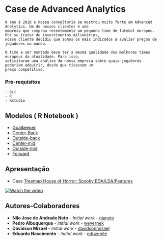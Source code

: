 # Case de Advanced Analytics

    O ano é 2018 e nossa consultoria se mostrou muito forte em Advanced Analytics. Um de nossos clientes é uma
    empresa que comprou recentemente um pequeno time de futebol europeu. Por se tratar de investimentos milionários,
    nosso cliente decidiu que somos os mais indicados a avaliar preços de jogadores no mundo.

    O time a ser montado deve ter a mesma qualidade dos melhores times europeus da atualidade. Para isso,
    solicitaram uma análise da nossa empresa sobre quais jogadores poderiam adquirir, desde que tivessem um
    preço competitivo.

### Pré-requisitos

```
- Git
- R
- Rstudio
```
    
## Modelos ( R Notebook )

* [Goalkeeper](markdown/goalkeeper_analysis.Rmd)
* [Center-Back](markdown/centerback_analysis.Rmd)
* [Outside-back](markdown/outsideback_analysis.Rmd)
* [Center-mid](markdown/centermid_analysis.Rmd)
* [Outside-mid](markdown/outsidemid_analysis.Rmd)
* [Forward](markdown/forward_analysis.Rmd)


## Apresentação 

* Case [Treemap House of Horror: Spooky EDA/LDA/Features](https://www.kaggle.com/headsortails/treemap-house-of-horror-spooky-eda-lda-features)

[![Watch the video](https://img.youtube.com/vi/Wtr7wZP-508/maxresdefault.jpg)](https://www.youtube.com/watch?v=Wtr7wZP-508)


## Autores-Colaboradores

* **Nilo Jose de Andrade Neto** - *Initial work* - [njaneto](https://github.com/njaneto)
* **Pedro Albuquerque** - *Initial work* - [wevernek](https://github.com/wevernek)
* **Davidson Mizael** - *Initial work* - [davidsonmizael](https://github.com/davidsonmizael)
* **Eduardo Nascimento** - *Initial work* - [eduzenite](https://github.com/eduzenite)